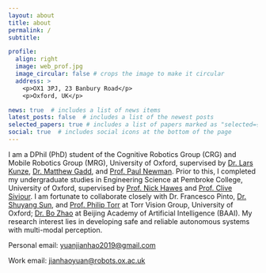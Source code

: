 ```yaml
---
layout: about
title: about
permalink: /
subtitle:

profile:
  align: right
  image: web_prof.jpg
  image_circular: false # crops the image to make it circular
  address: >
    <p>OX1 3PJ, 23 Banbury Road</p>
    <p>Oxford, UK</p>

news: true  # includes a list of news items
latest_posts: false  # includes a list of the newest posts
selected_papers: true # includes a list of papers marked as "selected={true}"
social: true  # includes social icons at the bottom of the page
---
```


I am a DPhil (PhD) student of the Cognitive Robotics Group (CRG) and Mobile Robotics Group (MRG), University of Oxford, supervised by [Dr. Lars Kunze](https://ori.ox.ac.uk/people/lars-kunze/), [Dr. Matthew Gadd](https://mttgdd.github.io/), and [Prof. Paul Newman](https://www.ori.ox.ac.uk/people/paul-newman/). Prior to this, I completed my undergraduate studies in Engineering Science at Pembroke College, University of Oxford, supervised by [Prof. Nick Hawes](https://www.robots.ox.ac.uk/~nickh/) and [Prof. Clive Siviour](https://eng.ox.ac.uk/people/clive-siviour/). I am fortunate to collaborate closely with Dr. Francesco Pinto, [Dr. Shuyang Sun](https://kevin-ssy.github.io/), and [Prof. Philip Torr](https://www.robots.ox.ac.uk/~phst/) at Torr Vision Group, University of Oxford; [Dr. Bo Zhao](https://www.bozhao.me/) at Beijing Academy of Artificial Intelligence (BAAI). My research interest lies in developing safe and reliable autonomous systems with multi-modal perception.


Personal email: [yuanjianhao2019@gmail.com](yuanjianhao2019@gmail.com)
 
Work email: [jianhaoyuan@robots.ox.ac.uk](jianhaoyuan@robots.ox.ac.uk)

<!-- Test Tese. Tell the world about yourself. Link to your favorite [subreddit](http://reddit.com). You can put a picture in, too. The code is already in, just name your picture `prof_pic.jpg` and put it in the `img/` folder.

Put your address / P.O. box / other info right below your picture. You can also disable any of these elements by editing `profile` property of the YAML header of your `_pages/about.md`. Edit `_bibliography/papers.bib` and Jekyll will render your [publications page](/al-folio/publications/) automatically.

Link to your social media connections, too. This theme is set up to use [Font Awesome icons](http://fortawesome.github.io/Font-Awesome/) and [Academicons](https://jpswalsh.github.io/academicons/), like the ones below. Add your Facebook, Twitter, LinkedIn, Google Scholar, or just disable all of them. -->
